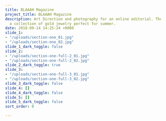 ```yaml
---
title: BLAAAH Magazine
project_title: BLAAAH Magazine
description: Art Direction and photography for an online editorial. The series highlights
  a collection of gold jewelry perfect for summer.
date: 2018-09-14 14:25:24 +0000
slide_1:
- "/uploads/section-one_01.jpg"
- "/uploads/section-one_02.jpg"
slide_1_dark_toggle: false
slide_2:
- "/uploads/section-one-full-2_01.jpg"
- "/uploads/section-one-full-2_02.jpg"
slide_2_dark_toggle: true
slide_3:
- "/uploads/section-one-full-3_01.jpg"
- "/uploads/section-one-full-3_02.jpg"
slide_3_dark_toggle: false
slide_4: []
slide_4_dark_toggle: false
slide_5: []
slide_5_dark_toggle: false
sort_order: 0

---
```

